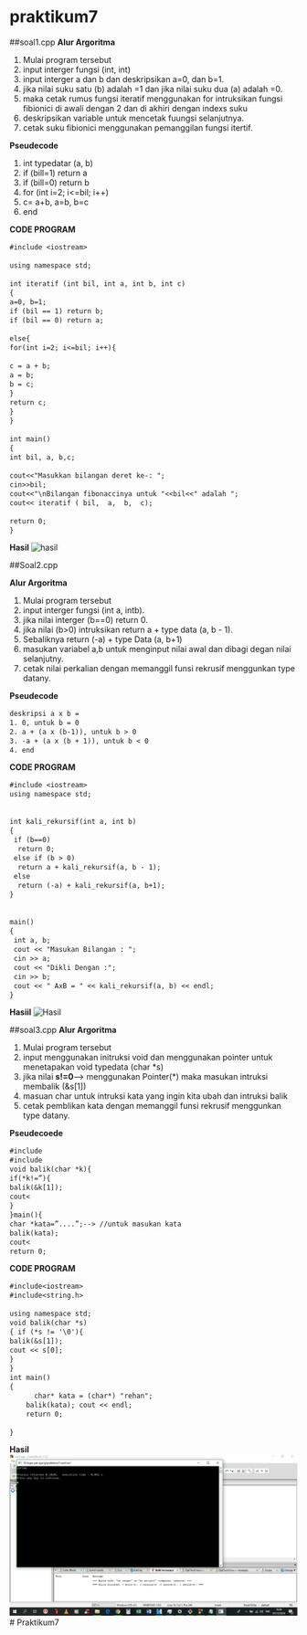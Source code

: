 # praktikum7


##soal1.cpp
**Alur Argoritma**
1. Mulai program tersebut 
2. input interger fungsi (int, int)
4. input interger a dan b dan deskripsikan a=0, dan b=1.
5. jika nilai suku satu (b) adalah =1 dan jika nilai suku dua (a) adalah =0.
6. maka cetak rumus fungsi iteratif menggunakan for intruksikan fungsi fibionici di awali dengan 2 dan di akhiri dengan indexs suku
7. deskripsikan variable untuk mencetak fuungsi selanjutnya.
8. cetak suku fibionici menggunakan pemanggilan fungsi itertif.

**Pseudecode**
1. int typedatar (a, b)
2. if (bill=1) return a
3. if (bill=0) return b
4. for (int i=2; i<=bil; i++)
5. c= a+b, a=b, b=c
6. end 

**CODE PROGRAM**
```
#include <iostream>

using namespace std;

int iteratif (int bil, int a, int b, int c)
{
a=0, b=1;
if (bil == 1) return b;
if (bil == 0) return a;

else{
for(int i=2; i<=bil; i++){

c = a + b;
a = b;
b = c;
}
return c;
}
}

int main()
{
int bil, a, b,c;

cout<<"Masukkan bilangan deret ke-: ";
cin>>bil;
cout<<"\nBilangan fibonaccinya untuk "<<bil<<" adalah ";
cout<< iteratif ( bil,  a,  b,  c);

return 0;
}
```
**Hasil**
![hasil](https://github.com/raihan11/Praktikum7/blob/master/latihan1/soal1.png)


##Soal2.cpp

**Alur Argoritma**
1. Mulai program tersebut 
2. input interger fungsi (int a, intb).
3. jika nilai interger (b==0) return 0.
4. jika nilai (b>0) intruksikan return a + type data (a, b - 1).
5. Sebaliknya return (-a) + type Data (a, b+1)
6. masukan variabel a,b untuk menginput nilai awal dan dibagi degan nilai selanjutny.
7. cetak nilai perkalian dengan memanggil funsi rekrusif menggunkan type datany.

**Pseudecode**
```
deskripsi a x b =
1. 0, untuk b = 0
2. a + (a x (b-1)), untuk b > 0
3. -a + (a x (b + 1)), untuk b < 0
4. end
```

**CODE PROGRAM**
```
#include <iostream>
using namespace std;


int kali_rekursif(int a, int b)
{
 if (b==0)
  return 0;
 else if (b > 0)
  return a + kali_rekursif(a, b - 1);
 else
  return (-a) + kali_rekursif(a, b+1);
}


main()
{
 int a, b;
 cout << "Masukan Bilangan : ";
 cin >> a;
 cout << "Dikli Dengan :";
 cin >> b;
 cout << " AxB = " << kali_rekursif(a, b) << endl;
}
```
**Hasiil**
![Hasil](https://github.com/raihan11/Praktikum7/blob/master/latihan2/soal2.png)

##soal3.cpp
**Alur Argoritma**
1. Mulai program tersebut 
2. input menggunakan initruksi void dan menggunakan pointer untuk menetapakan void typedata (char *s)
3. jika nilai **s!=0**--> menggunakan Pointer(*) maka masukan intruksi membalik (&s[1])
4. masuan char untuk intruksi kata yang ingin kita ubah dan intruksi balik
5. cetak pemblikan kata dengan memanggil funsi rekrusif menggunkan type datany.

**Pseudecoede**
```
#include
#include
void balik(char *k){
if(*k!=”){
balik(&k[1]);
cout<
}
}main(){
char *kata=”....”;--> //untuk masukan kata
balik(kata);
cout<
return 0;
```
**CODE PROGRAM**
```
#include<iostream>
#include<string.h>

using namespace std;
void balik(char *s)
{ if (*s != '\0'){
balik(&s[1]);
cout << s[0];
}
}
int main()
{
      char* kata = (char*) "rehan";
    balik(kata); cout << endl;
    return 0;

}
```
**Hasil**
![hasil](https://raw.githubusercontent.com/Amirul29/praktikum7/master/soal3.png)# Praktikum7
